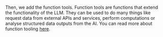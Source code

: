 Then, we add the function tools. Function tools are functions that extend the functionality of the LLM. They can be used to do many things like request data from external APIs and services, perform computations or analyse structured data outputs from the AI. You can read more about function tooling [here](../../build/function_tools.md).